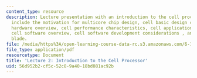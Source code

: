 ```yaml
---
content_type: resource
description: Lecture presentation with an introduction to the cell processor. Topics
  include the motivation for multicore chip design, cell basic design concept, cell
  hardware overview, cell performance characteristics, cell application affinity,
  cell software overview, cell software development considerations , and the cell
  blade.
file: /media/https%3A/open-learning-course-data-rc.s3.amazonaws.com/6-189-multicore-programming-primer-january-iap-2007/56d952b2cf5c52c89a4018bd081ac92b_lec2cell.pdf
file_type: application/pdf
resourcetype: Document
title: 'Lecture 2: Introduction to the Cell Processor'
uid: 56d952b2-cf5c-52c8-9a40-18bd081ac92b
---
```

